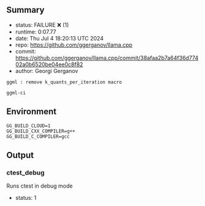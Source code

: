 ## Summary

- status:  FAILURE ❌ (1)
- runtime: 0:07.77
- date:    Thu Jul  4 18:20:13 UTC 2024
- repo:    https://github.com/ggerganov/llama.cpp
- commit:  https://github.com/ggerganov/llama.cpp/commit/38afaa2b7a64f36d77402a0b6520be04ee0c8f82
- author:  Georgi Gerganov
```
ggml : remove k_quants_per_iteration macro

ggml-ci
```

## Environment

```
GG_BUILD_CLOUD=1
GG_BUILD_CXX_COMPILER=g++
GG_BUILD_C_COMPILER=gcc
```

## Output

### ctest_debug

Runs ctest in debug mode
- status: 1
```

```

